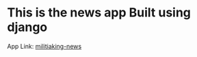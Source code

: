 # This is the news app Built using django
App Link: <a href = "https://militiaking-news.herokuapp.com/" target="_blank">militiaking-news</a>
